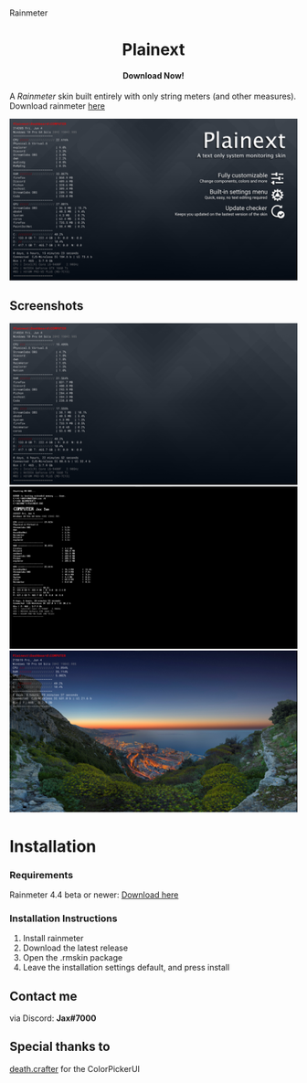 # 
Rainmeter 

<h1 align="center">
  Plainext
</h1>

<h4 align="center">Download Now!</h4>

A *Rainmeter* skin built entirely with only string meters (and other measures). Download rainmeter [here](https://www.rainmeter.net/)

<img src="https://github.com/EnhancedJax/Plainext/blob/master/%40Resources/Images/Splash.png"/>

## Screenshots

<img src="https://github.com/EnhancedJax/Plainext/blob/master/%40Resources/Images/P1.png"/>

<img src="https://github.com/EnhancedJax/Plainext/blob/master/%40Resources/Images/P3.png"/>

<img src="https://github.com/EnhancedJax/Plainext/blob/master/%40Resources/Images/P4.png"/>


# Installation
### Requirements
Rainmeter 4.4 beta or newer: [Download here](https://www.rainmeter.net/)

### Installation Instructions
1. Install rainmeter
1. Download the latest release
1. Open the .rmskin package 
1. Leave the installation settings default, and press install
  
## Contact me
via Discord: **Jax#7000**

## Special thanks to
[death.crafter](https://github.com/deathcrafter) for the ColorPickerUI
